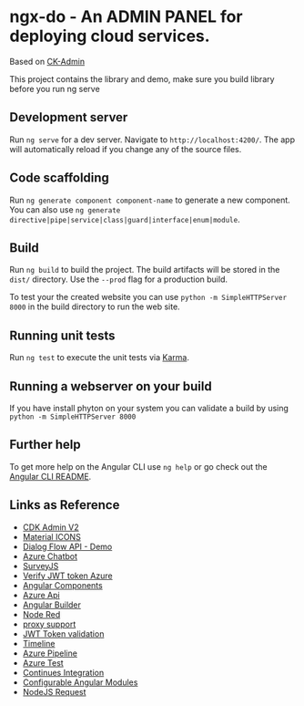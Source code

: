 # ngx-do - An ADMIN PANEL for deploying cloud services.

Based on [CK-Admin](https://github.com/codetok/cdk-admin)

This project contains the library and demo, make sure you build library before you run ng serve 


## Development server

Run `ng serve` for a dev server. Navigate to `http://localhost:4200/`. The app will automatically reload if you change any of the source files.

## Code scaffolding

Run `ng generate component component-name` to generate a new component. You can also use `ng generate directive|pipe|service|class|guard|interface|enum|module`.

## Build

Run `ng build` to build the project. The build artifacts will be stored in the `dist/` directory. Use the `--prod` flag for a production build.

To test your the created website you can use `python -m SimpleHTTPServer 8000` in the build directory to run the web site. 

## Running unit tests

Run `ng test` to execute the unit tests via [Karma](https://karma-runner.github.io).

## Running a webserver on your build

If you have install phyton on your system you can validate a build by using
`python -m SimpleHTTPServer 8000`

## Further help

To get more help on the Angular CLI use `ng help` or go check out the [Angular CLI README](https://github.com/angular/angular-cli/blob/master/README.md).

## Links as Reference
* [CDK Admin V2](https://github.com/codetok/cdk-admin)
* [Material ICONS](https://material.io/tools/icons/?icon=local_laundry_service&style=baseline)
* [Dialog Flow API - Demo](https://angularfirebase.com/lessons/chatbot-in-angular-with-dialogflow-api-ai/)
* [Azure Chatbot](https://dev.botframework.com/)
* [SurveyJS](https://surveyjs.io/)
* [Verify JWT token Azure](https://github.com/dei79/node-azure-ad-jwt)
* [Angular Components](https://github.com/brillout/awesome-angular-components)
* [Azure Api](https://tsmatz.wordpress.com/2017/06/22/web-api-and-custom-scope-with-azure-ad-v2-endpoint/)
* [Angular Builder](https://github.com/alan-agius4/ng-mono-repo-starter)
* [Node Red](https://github.com/node-red/node-red)
* [proxy support](https://www.npmjs.com/package/express-http-proxy)
* [JWT Token validation](https://jwt.io/)
* [Timeline](https://codepen.io/abisz/pen/qaEOEm)
* [Azure Pipeline](https://itnext.io/easy-way-to-deploy-a-angular-5-application-to-azure-web-app-using-vsts-pipelines-4a288b9deae1)
* [Azure Test](https://medium.com/@flu.lund/automated-angular-unit-testing-on-visual-studio-team-services-22c03497265c)
* [Continues Integration](https://travis-ci.org/)
* [Configurable Angular Modules](https://medium.com/@michelestieven/angular-writing-configurable-modules-69e6ea23ea42)
* [NodeJS Request](https://www.thepolyglotdeveloper.com/2017/10/consume-remote-api-data-nodejs-application/)
